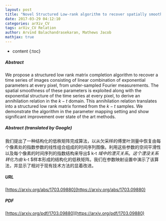 ```yaml
---
layout: post
title: "Novel Structured Low-rank algorithm to recover spatially smooth exponential image time series"
date: 2017-03-29 04:12:10
categories: arXiv_CV
tags: arXiv_CV Relation
author: Arvind Balachandrasekaran, Mathews Jacob
mathjax: true
---
```


* content
{:toc}

##### Abstract
We propose a structured low rank matrix completion algorithm to recover a time series of images consisting of linear combination of exponential parameters at every pixel, from under-sampled Fourier measurements. The spatial smoothness of these parameters is exploited along with the exponential structure of the time series at every pixel, to derive an annihilation relation in the $k-t$ domain. This annihilation relation translates into a structured low rank matrix formed from the $k-t$ samples. We demonstrate the algorithm in the parameter mapping setting and show significant improvement over state of the art methods.

##### Abstract (translated by Google)
我们提出了一种结构化的低秩矩阵完成算法，以从欠采样的傅里叶测量中恢复由每个像素处的指数参数的线性组合组成的时间序列图像。利用这些参数的空间平滑性以及每个像素的时间序列的指数结构来导出$ k-t $域中的湮灭关系。这个湮没关系转化为由$ k-t $样本形成的结构化的低秩矩阵。我们在参数映射设置中演示了该算法，并显示了相对于现有技术方法的显着改进。

##### URL
[https://arxiv.org/abs/1703.09880](https://arxiv.org/abs/1703.09880)

##### PDF
[https://arxiv.org/pdf/1703.09880](https://arxiv.org/pdf/1703.09880)

